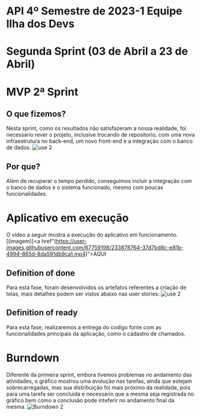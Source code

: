 # API 4º Semestre de 2023-1 Equipe Ilha dos Devs

# Segunda Sprint (03 de Abril a 23 de Abril)

# MVP 2ª Sprint 

## O que fizemos?
Nesta sprint, como os resultados não satisfazeram a nossa realidade, foi necessario rever o projeto, inclusive trocando de repositorio, com uma nova infraestrutura no back-end, um novo front-end e a integração com o banco de dados.
![use 2](https://user-images.githubusercontent.com/67759198/233875978-c484417b-c529-4af3-b2a1-7eaed6b1f913.png)

## Por que?
Além de recuperar o tempo perdido, conseguimos incluir a integração com o banco de dados e o sistema funcionado, mesmo com poucas funcionalidades.

# Aplicativo em execução
O vídeo a seguir mostra a execução do aplicativo em funcionamento.
[(imagem)]<a href"(https://user-images.githubusercontent.com/67759198/233878764-37d7bd8c-e81b-4994-865d-8da591db9ca1.mp4)">AQUI</a>

## Definition of done
Para esta fase, foram desenvolvidos os artefatos referentes a criação de telas, mais detalhes podem ser vistos abaixo nas user stories:
![use 2](https://user-images.githubusercontent.com/67759198/233875978-c484417b-c529-4af3-b2a1-7eaed6b1f913.png)

## Definition of ready
Para esta fase, realizaremos a entrega do codigo fonte com as funcionalidades principais da aplicação, como o cadastro de chamados.

# Burndown
Diferente da primeira sprint, embora tivemos problemas no andamento das atividades, o gráfico mostrou uma evolução nas tarefas, ainda que estejam sobrecarregadas, mas sua distribuição foi mais próximo da realidade, pois para uma tarefa ser concluida e necessario que a mesma seja registrada no gráfico bem como a conclusão pode inteferir no andamento final da mesma.
![Burndown 2](https://user-images.githubusercontent.com/67759198/233874587-e624722e-002f-4a4c-b6bf-3f9ef44b1bde.PNG)

